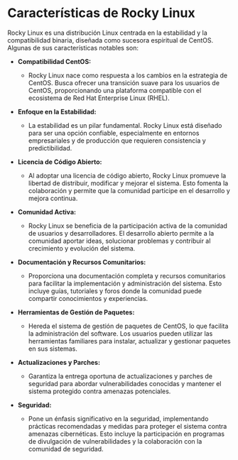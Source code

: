 # Características de Rocky Linux


Rocky Linux es una distribución Linux centrada en la estabilidad y la compatibilidad binaria, diseñada como sucesora espiritual de CentOS. Algunas de sus características notables son:

- **Compatibilidad CentOS:**
  - Rocky Linux nace como respuesta a los cambios en la estrategia de CentOS. Busca ofrecer una transición suave para los usuarios de CentOS, proporcionando una plataforma compatible con el ecosistema de Red Hat Enterprise Linux (RHEL).

- **Enfoque en la Estabilidad:**
  - La estabilidad es un pilar fundamental. Rocky Linux está diseñado para ser una opción confiable, especialmente en entornos empresariales y de producción que requieren consistencia y predictibilidad.

- **Licencia de Código Abierto:**
  - Al adoptar una licencia de código abierto, Rocky Linux promueve la libertad de distribuir, modificar y mejorar el sistema. Esto fomenta la colaboración y permite que la comunidad participe en el desarrollo y mejora continua.

- **Comunidad Activa:**
  - Rocky Linux se beneficia de la participación activa de la comunidad de usuarios y desarrolladores. El desarrollo abierto permite a la comunidad aportar ideas, solucionar problemas y contribuir al crecimiento y evolución del sistema.

- **Documentación y Recursos Comunitarios:**
  - Proporciona una documentación completa y recursos comunitarios para facilitar la implementación y administración del sistema. Esto incluye guías, tutoriales y foros donde la comunidad puede compartir conocimientos y experiencias.

- **Herramientas de Gestión de Paquetes:**
  - Hereda el sistema de gestión de paquetes de CentOS, lo que facilita la administración del software. Los usuarios pueden utilizar las herramientas familiares para instalar, actualizar y gestionar paquetes en sus sistemas.

- **Actualizaciones y Parches:**
  - Garantiza la entrega oportuna de actualizaciones y parches de seguridad para abordar vulnerabilidades conocidas y mantener el sistema protegido contra amenazas potenciales.

- **Seguridad:**
  - Pone un énfasis significativo en la seguridad, implementando prácticas recomendadas y medidas para proteger el sistema contra amenazas cibernéticas. Esto incluye la participación en programas de divulgación de vulnerabilidades y la colaboración con la comunidad de seguridad.
